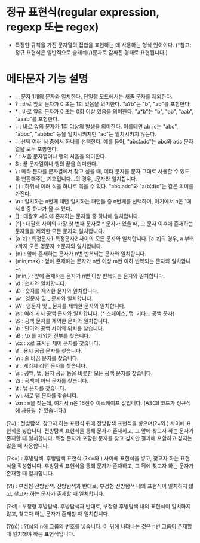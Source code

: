 # 정규 표현식(regular expression, regexp 또는 regex)

 - 특정한 규칙을 가진 문자열의 집합을 표현하는 데 사용하는 형식 언어이다. (*참고: 정규 표현식은 일반적으로 슬래쉬(/)문자로 감싸진 형태로 표현됩니다.)
 
# 메타문자 기능 설명

* .	: 문자	1개의 문자와 일치한다. 단일행 모드에서는 새줄 문자를 제외한다.
* ?	: 바로 앞의 문자가 0 또는 1회 있음을 의미한다. "a?b"는 "b", "ab"를 포함한다.
* \*	: 바로 앞의 문자가 0 또는 0회 이상 있음을 의미한다. "a*b"는 "b", "ab", "aab", "aaab"를 포함한다.
* \+	: 바로 앞의 문자가 1회 이상의 발생을 의미한다. 이를테면 ab+c는 "abc", "abbc", "abbbc" 등을 일치시키지만 "ac"는 일치시키지 않는다. 
* ¦	: 선택	여러 식 중에서 하나를 선택한다. 예를 들어, "abc¦adc"는 abc와 adc 문자열을 모두 포함한다.
* ^	: 처음	문자열이나 행의 처음을 의미한다.
* $	: 끝	문자열이나 행의 끝을 의미한다.
* \ : 메타 문자를 문자열에서 찾고 싶을 때, 메타 문자를 문자 그대로 사용할 수 있도록 변환해주는 기호입니다. \.의 경우, .문자와 일치합니다.
* ( )	: 하위식	여러 식을 하나로 묶을 수 있다. "abc¦adc"와 "a(b¦d)c"는 같은 의미를 가진다.
* \n :	일치하는 n번째 패턴	일치하는 패턴들 중 n번째를 선택하며, 여기에서 n은 1에서 9 중 하나가 올 수 있다.
* [] : 대괄호 사이에 존재하는 문자들 중 하나에 일치합니다.
* [^] : 대괄호 사이의 가장 첫 번째 문자로 ^ 문자가 있을 때, 그 문자 이후에 존재하는 문자들을 제외한 모든 문자와 일치합니다.
* [a-z] : 특정문자1-특정문자2 사이의 모든 문자와 일치합니다. [a-z]의 경우, a 부터 z까지 모든 영문자 소문자와 일치합니다.
* {n} : 앞에 존재하는 문자가 n번 반복되는 문자와 일치합니다.
* {min,max} : 앞에 존재하는 문자가 n번 이상 m번 이하 반복되는 문자와 일치합니다.
* {min,} : 앞에 존재하는 문자가 n번 이상 반복되는 문자와 일치합니다.
* \d : 숫자와 일치합니다.
* \D : 숫자를 제외한 문자와 일치합니다.
* \w : 영문자 및 _ 문자와 일치합니다.
* \W : 영문자 및 _ 문자를 제외한 문자와 일치합니다.
* \s : 여러 가지 공백 문자와 일치합니다. (* 스페이스, 탭, 기타… 공백 문자)
* \S : 공백 문자를 제외한 문자와 일치합니다.
* \b : 단어와 공백 사이의 위치를 찾습니다. 
* \B : \b 를 제외한 전부를 찾습니다.
* \cx : x로 표시된 제어 문자를 찾습니다.
* \f : 용지 공급 문자를 찾습니다.
* \n : 줄 바꿈 문자를 찾습니다. 
* \r : 캐리지 리턴 문자를 찾습니다. 
* \s : 공백, 탭, 용지 공급 등을 비롯한 모든 공백 문자를 찾습니다. 
* \S : 공백이 아닌 문자를 찾습니다. 
* \t : 탭 문자를 찾습니다. 
* \v : 새로 탭 문자를 찾습니다. 
* \xn : n을 찾는데, 여기서 n은 16진수 이스케이프 값입니다. (ASCII 코드가 정규식에 사용될 수 있습니다.)

(?=) : 전방탐색. 
찾고자 하는 표현식 뒤에 전방탐색 표현식을 넣으며(?=와 ) 사이에 표현식을 넣습니다. 
전방탐색 표현식을 통해 문자가 존재하고, 그 앞에 찾고자 하는 문자가 존재할 때 일치합니다. 
특정 문자가 포함된 문자를 찾고 싶지만 결과에 포함하고 싶지는 않을 때 사용합니다.

(?<=) : 후방탐색. 
후방탐색 표현식 (?<=와 ) 사이에 표현식을 넣고, 찾고자 하는 표현식을 작성합니다. 
후방탐색 표현식을 통해 문자가 존재하고, 그 뒤에 찾고자 하는 문자가 존재할 때 일치합니다.

(?!) : 부정형 전방탐색. 
전방탐색과 반대로, 부정형 전방탐색 내의 표현식이 일치하지 않고, 찾고자 하는 문자가 존재할 때 일치합니다.

(?<!) : 부정형 후방탐색. 
후방탐색과 반대로, 부정형 후방탐색 내의 표현식이 일치하지 않고, 찾고자 하는 문자가 존재할 때 일치합니다.

(?(n)) : ?(n)의 n에 그룹의 번호를 넣습니다. 이 뒤에 나타나는 것은 n번 그룹이 존재할 때 일치해야 하는 표현식입니다.


